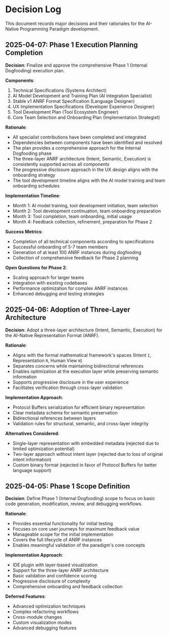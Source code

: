 # Decision Log

This document records major decisions and their rationales for the AI-Native Programming Paradigm development.

## 2025-04-07: Phase 1 Execution Planning Completion

**Decision**: Finalize and approve the comprehensive Phase 1 (Internal Dogfooding) execution plan.

**Components**:
1. Technical Specifications (Systems Architect)
2. AI Model Development and Training Plan (AI Integration Specialist)
3. Stable v1 ANRF Format Specification (Language Designer)
4. UX Implementation Specifications (Developer Experience Designer)
5. Tool Development Plan (Tool Ecosystem Engineer)
6. Core Team Selection and Onboarding Plan (Implementation Strategist)

**Rationale**:
- All specialist contributions have been completed and integrated
- Dependencies between components have been identified and resolved
- The plan provides a comprehensive approach for the Internal Dogfooding phase
- The three-layer ANRF architecture (Intent, Semantic, Execution) is consistently supported across all components
- The progressive disclosure approach in the UX design aligns with the onboarding strategy
- The tool development timeline aligns with the AI model training and team onboarding schedules

**Implementation Timeline**:
- Month 1: AI model training, tool development initiation, team selection
- Month 2: Tool development continuation, team onboarding preparation
- Month 3: Tool completion, team onboarding, initial usage
- Month 4: Feedback collection, refinement, preparation for Phase 2

**Success Metrics**:
- Completion of all technical components according to specifications
- Successful onboarding of 5-7 team members
- Generation of at least 100 ANRF instances during dogfooding
- Collection of comprehensive feedback for Phase 2 planning

**Open Questions for Phase 2**:
- Scaling approach for larger teams
- Integration with existing codebases
- Performance optimization for complex ANRF instances
- Enhanced debugging and testing strategies

## 2025-04-06: Adoption of Three-Layer Architecture

**Decision**: Adopt a three-layer architecture (Intent, Semantic, Execution) for the AI-Native Representation Format (ANRF).

**Rationale**:
- Aligns with the formal mathematical framework's spaces (Intent `I`, Representation `R`, Human View `H`)
- Separates concerns while maintaining bidirectional references
- Enables optimization at the execution layer while preserving semantic information
- Supports progressive disclosure in the user experience
- Facilitates verification through cross-layer validation

**Implementation Approach**:
- Protocol Buffers serialization for efficient binary representation
- Clear metadata schema for semantic preservation
- Bidirectional references between layers
- Validation rules for structural, semantic, and cross-layer integrity

**Alternatives Considered**:
- Single-layer representation with embedded metadata (rejected due to limited optimization potential)
- Two-layer approach without intent layer (rejected due to loss of original intent information)
- Custom binary format (rejected in favor of Protocol Buffers for better language support)

## 2025-04-05: Phase 1 Scope Definition

**Decision**: Define Phase 1 (Internal Dogfooding) scope to focus on basic code generation, modification, review, and debugging workflows.

**Rationale**:
- Provides essential functionality for initial testing
- Focuses on core user journeys for maximum feedback value
- Manageable scope for the initial implementation
- Covers the full lifecycle of ANRF instances
- Enables meaningful validation of the paradigm's core concepts

**Implementation Approach**:
- IDE plugin with layer-based visualization
- Support for the three-layer ANRF architecture
- Basic validation and confidence scoring
- Progressive disclosure of complexity
- Comprehensive onboarding and feedback collection

**Deferred Features**:
- Advanced optimization techniques
- Complex refactoring workflows
- Cross-module changes
- Custom visualization modes
- Advanced debugging features